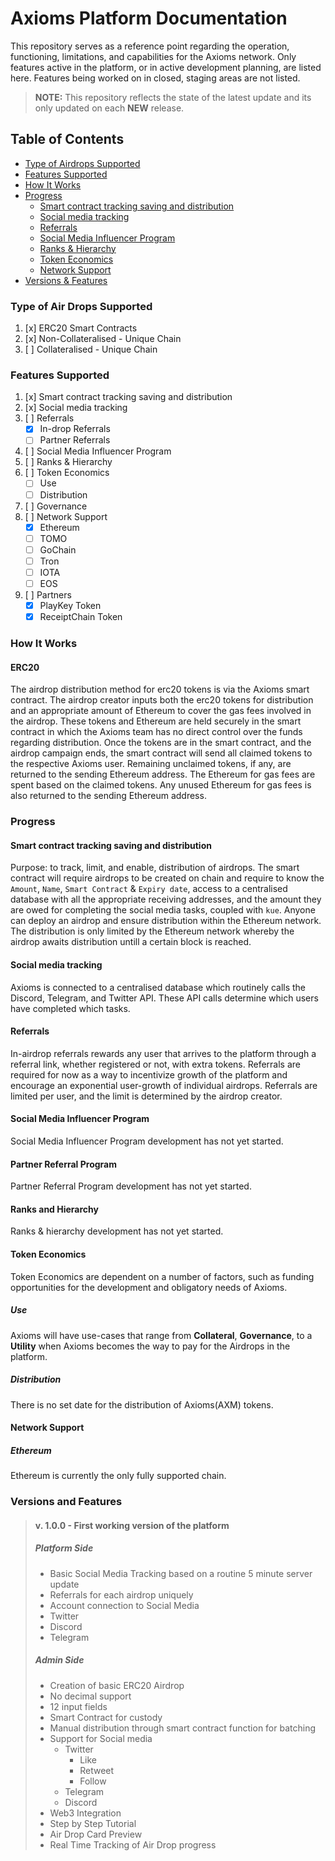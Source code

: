 # Axioms Platform Documentation
This repository serves as a reference point regarding the operation, functioning, limitations, and capabilities for the Axioms network.
Only features active in the platform, or in active development planning, are listed here. Features being worked on in closed, staging areas are not listed.

>**NOTE:**
> This repository reflects the state of the latest update and its only updated on each __NEW__ release.

## Table of Contents
- [Type of Airdrops Supported](https://github.com/LucasRodriguez/Axiom-Documentation#Type-of-Air-Drops-Supported)
- [Features Supported](https://github.com/LucasRodriguez/Axiom-Documentation#Features-Supported)
- [How It Works](https://github.com/LucasRodriguez/Axiom-Documentation#How-It-Works)
- [Progress](https://github.com/LucasRodriguez/Axiom-Documentation#Progress)
  - [Smart contract tracking saving and distribution](https://github.com/LucasRodriguez/Axiom-Documentation#Smart-contract-tracking-saving-and-distribution)
  - [Social media tracking](https://github.com/LucasRodriguez/Axiom-Documentation#Social-media-tracking)
  - [Referrals](https://github.com/LucasRodriguez/Axiom-Documentation#Referrals)
  - [Social Media Influencer Program](https://github.com/LucasRodriguez/Axiom-Documentation#Social-Media-Influencer-Program)
  - [Ranks & Hierarchy](https://github.com/LucasRodriguez/Axiom-Documentation#Ranks-and-Hierarchy)
  - [Token Economics](https://github.com/LucasRodriguez/Axiom-Documentation#Token-Economics)
  - [Network Support](https://github.com/LucasRodriguez/Axiom-Documentation#Network-Support)
- [Versions & Features](https://github.com/LucasRodriguez/Axiom-Documentation#Versions-and-Features)


### Type of Air Drops Supported
1. [x] ERC20 Smart Contracts
2. [x] Non-Collateralised - Unique Chain
3. [ ] Collateralised - Unique Chain

### Features Supported
1. [x] Smart contract tracking saving and distribution
2. [x] Social media tracking
3. [ ] Referrals
   - [x] In-drop Referrals
   - [ ] Partner Referrals
4. [ ] Social Media Influencer Program
5. [ ] Ranks & Hierarchy
6. [ ] Token Economics
   - [ ] Use
   - [ ] Distribution
7. [ ] Governance
8. [ ] Network Support
   - [x] Ethereum
   - [ ] TOMO
   - [ ] GoChain
   - [ ] Tron
   - [ ] IOTA
   - [ ] EOS
9. [ ] Partners
   - [x] PlayKey Token
   - [x] ReceiptChain Token

### How It Works
#### ERC20
The airdrop distribution method for erc20 tokens is via the Axioms smart contract. The airdrop creator inputs both the erc20 tokens for distribution and an appropriate amount of Ethereum to cover the gas fees involved in the airdrop. These tokens and Ethereum are held securely in the smart contract in which the Axioms team has no direct control over the funds regarding distribution.
Once the tokens are in the smart contract, and the airdrop campaign ends, the smart contract will send all claimed tokens to the respective Axioms user. Remaining unclaimed tokens, if any, are returned to the sending Ethereum address. The Ethereum for gas fees are spent based on the claimed tokens. Any unused Ethereum for gas fees is also returned to the sending Ethereum address.

### Progress
#### Smart contract tracking saving and distribution
Purpose: to track, limit, and enable, distribution of airdrops.
The smart contract will require airdrops to be created on chain and require to know the `Amount`, `Name`, `Smart Contract` & `Expiry date`, access to a centralised database with all the appropriate receiving addresses, and the amount they are owed for completing the social media tasks, coupled with `kue`. Anyone can deploy an airdrop and ensure distribution within the Ethereum network. The distribution is only limited by the Ethereum network whereby the airdrop awaits distribution untill a certain block is reached.

#### Social media tracking
Axioms is connected to a centralised database which routinely calls the Discord, Telegram, and Twitter API. These API calls determine which users have completed which tasks.  

#### Referrals
In-airdrop referrals rewards any user that arrives to the platform through a referral link, whether registered or not, with extra tokens. Referrals are required for now as a way to incentivize growth of the platform and encourage an exponential user-growth of individual airdrops. Referrals are limited per user, and the limit is determined by the airdrop creator.

#### Social Media Influencer Program
Social Media Influencer Program development has not yet started.

#### Partner Referral Program
Partner Referral Program development has not yet started.


#### Ranks and Hierarchy
Ranks & hierarchy development has not yet started.

#### Token Economics
Token Economics are dependent on a number of factors, such as funding opportunities for the development and obligatory needs of Axioms.

##### Use
Axioms will have use-cases that range from **Collateral**, **Governance**, to a **Utility** when Axioms becomes the way to pay for the Airdrops in the platform.

##### Distribution
There is no set date for the distribution of Axioms(AXM) tokens.

#### Network Support
##### Ethereum
Ethereum is currently the only fully supported chain.

### Versions and Features
>#### v. 1.0.0 - First working version of the platform
>##### Platform Side
>- Basic Social Media Tracking based on a routine 5 minute server update
>- Referrals for each airdrop uniquely
>- Account connection to Social Media
>  - Twitter
>  - Discord
>  - Telegram
>##### Admin Side
>- Creation of basic ERC20 Airdrop
>  - No decimal support
>  - 12 input fields
>  - Smart Contract for custody
>  - Manual distribution through smart contract function for batching
>- Support for Social media
>   - Twitter
>     - Like
>     - Retweet
>     - Follow
>   - Telegram
>   - Discord
>- Web3 Integration
>- Step by Step Tutorial
>- Air Drop Card Preview
>- Real Time Tracking of Air Drop progress
